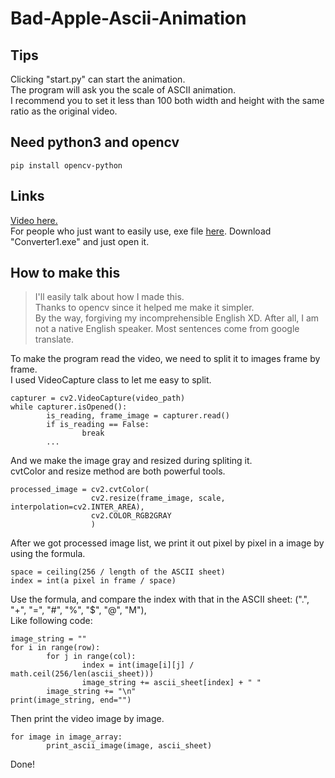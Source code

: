 # Bad-Apple-Ascii-Animation

## Tips
Clicking "start.py" can start the animation.   
The program will ask you the scale of ASCII animation.  
I recommend you to set it less than 100 both width and height with the same ratio as the original video.

## Need python3 and opencv
```
pip install opencv-python
```

## Links
[Video here.](https://youtu.be/kolcMueYQMw)  
For people who just want to easily use, exe file [here](https://drive.google.com/drive/folders/10Mv6SztT0jr-yEC20ksxw8jAXGUmQwd9?usp=sharing). 
Download "Converter1.exe" and just open it.

## How to make this
>I'll easily talk about how I made this.  
>Thanks to opencv since it helped me make it simpler.  
>By the way, forgiving my incomprehensible English XD. After all, I am not a native English speaker. Most sentences come from google translate.  

To make the program read the video, we need to split it to images frame by frame.  
I used VideoCapture class to let me easy to split.
```
capturer = cv2.VideoCapture(video_path)
while capturer.isOpened():
        is_reading, frame_image = capturer.read()
        if is_reading == False:
                break
        ...
```  
And we make the image gray and resized during spliting it.  
cvtColor and resize method are both powerful tools.
```
processed_image = cv2.cvtColor(
                  cv2.resize(frame_image, scale, interpolation=cv2.INTER_AREA),
                  cv2.COLOR_RGB2GRAY
                  )
```
After we got processed image list, we print it out pixel by pixel in a image by using the formula.
```
space = ceiling(256 / length of the ASCII sheet)
index = int(a pixel in frame / space)
```
Use the formula, and compare the index with that in the ASCII sheet: (".", "+", "=", "#", "%", "$", "@", "M"),  
Like following code:
```
image_string = ""
for i in range(row):
        for j in range(col):
                index = int(image[i][j] / math.ceil(256/len(ascii_sheet)))
                image_string += ascii_sheet[index] + " "
        image_string += "\n"
print(image_string, end="")
```
Then print the video image by image.
```
for image in image_array:
        print_ascii_image(image, ascii_sheet)
```
Done!
